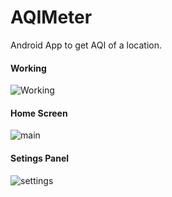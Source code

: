 # AQIMeter
Android App to get AQI of a location.

#### Working 

![Working](https://media.giphy.com/media/mntXeD8kk4BSrr34vo/giphy.gif)

#### Home Screen

![main](https://user-images.githubusercontent.com/24780524/45038088-27820380-b07e-11e8-91d4-a7491e955a0a.jpeg)

#### Setings Panel
![settings](https://user-images.githubusercontent.com/24780524/45038090-28b33080-b07e-11e8-8b95-19867e80d92a.jpeg)

